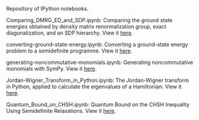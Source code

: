 Repository of IPython notebooks.

Comparing_DMRG_ED_and_SDP.ipynb: Comparing the ground state energies obtained by density matrix renormalization group, exact diagonalization, and an SDP hierarchy. View it [here](http://nbviewer.ipython.org/github/peterwittek/ipython-notebooks/blob/master/Comparing_DMRG_ED_and_SDP.ipynb).

converting-ground-state-energy.ipynb: Converting a ground-state energy problem to a semidefinite programme. View it [here](http://nbviewer.ipython.org/github/peterwittek/ipython-notebooks/blob/master/converting-ground-state-energy.ipynb).

generating-noncommutative-monomials.ipynb: Generating noncommutative monomials with SymPy. View it [here](http://nbviewer.ipython.org/github/peterwittek/ipython-notebooks/blob/master/generating-noncommutative-monomials.ipynb).

Jordan-Wigner_Transform_in_Python.ipynb: The Jordan-Wigner transform in Python, applied to calculate the eigenvalues of a Hamiltonian. View it [here](http://nbviewer.ipython.org/github/peterwittek/ipython-notebooks/blob/master/Jordan-Wigner_Transform_in_Python.ipynb).

Quantum_Bound_on_CHSH.ipynb: Quantum Bound on the CHSH Inequality Using Semidefinite Relaxations. View it [here](http://nbviewer.ipython.org/github/peterwittek/ipython-notebooks/blob/master/Quantum_Bound_on_CHSH.ipynb).
